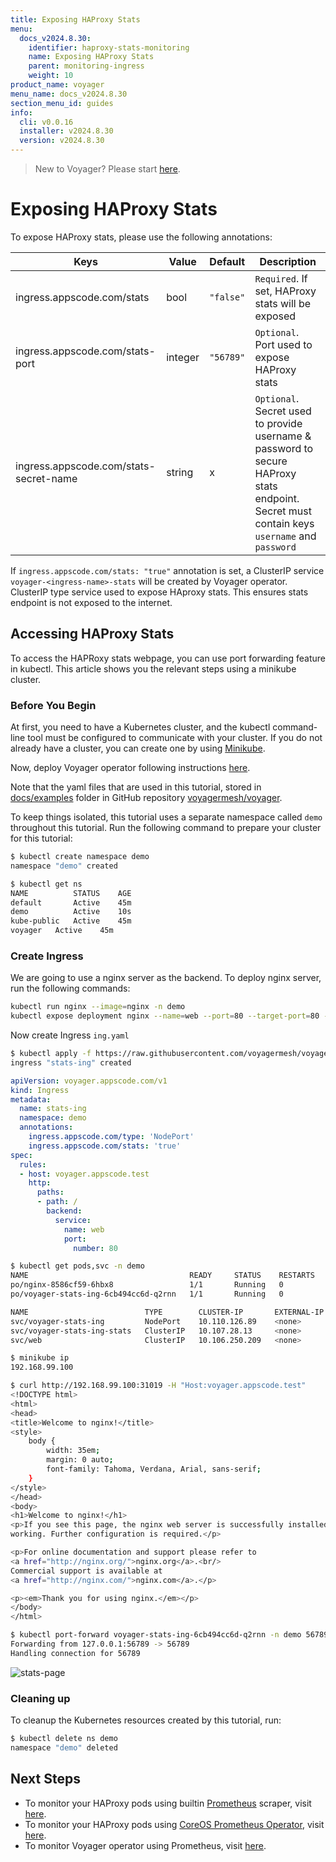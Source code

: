 ```yaml
---
title: Exposing HAProxy Stats
menu:
  docs_v2024.8.30:
    identifier: haproxy-stats-monitoring
    name: Exposing HAProxy Stats
    parent: monitoring-ingress
    weight: 10
product_name: voyager
menu_name: docs_v2024.8.30
section_menu_id: guides
info:
  cli: v0.0.16
  installer: v2024.8.30
  version: v2024.8.30
---
```


> New to Voyager? Please start [here](/docs/v2024.8.30/concepts/overview).

# Exposing HAProxy Stats

To expose HAProxy stats, please use the following annotations:

|  Keys                                   | Value   |  Default  |  Description                                      |
|-----------------------------------------|---------|-----------|---------------------------------------------------|
| ingress.appscode.com/stats              | bool    | `"false"` | `Required`. If set, HAProxy stats will be exposed |
| ingress.appscode.com/stats-port         | integer | `"56789"` | `Optional`. Port used to expose HAProxy stats     |
| ingress.appscode.com/stats-secret-name  | string  | x         | `Optional`. Secret used to provide username & password to secure HAProxy stats endpoint. Secret must contain keys `username` and `password` |

If `ingress.appscode.com/stats: "true"` annotation is set, a ClusterIP service `voyager-<ingress-name>-stats` will be
created by Voyager operator. ClusterIP type service used to expose HAproxy stats. This ensures stats endpoint
is not exposed to the internet.

## Accessing HAProxy Stats

To access the HAPRoxy stats webpage, you can use port forwarding feature in kubectl. This article shows you the relevant steps using a minikube cluster.


### Before You Begin

At first, you need to have a Kubernetes cluster, and the kubectl command-line tool must be configured to communicate with your cluster. If you do not already have a cluster, you can create one by using [Minikube](https://github.com/kubernetes/minikube).

Now, deploy Voyager operator following instructions [here](/docs/v2024.8.30/setup/install).

Note that the yaml files that are used in this tutorial, stored in [docs/examples](https://github.com/voyagermesh/voyager/tree/master/docs/examples/monitoring) folder in GitHub repository [voyagermesh/voyager](https://github.com/voyagermesh/voyager).

To keep things isolated, this tutorial uses a separate namespace called `demo` throughout this tutorial. Run the following command to prepare your cluster for this tutorial:

```bash
$ kubectl create namespace demo
namespace "demo" created

$ kubectl get ns
NAME          STATUS    AGE
default       Active    45m
demo          Active    10s
kube-public   Active    45m
voyager   Active    45m
```

### Create Ingress

We are going to use a nginx server as the backend. To deploy nginx server, run the following commands:

```bash
kubectl run nginx --image=nginx -n demo
kubectl expose deployment nginx --name=web --port=80 --target-port=80 -n demo
```

Now create Ingress `ing.yaml`

```bash
$ kubectl apply -f https://raw.githubusercontent.com/voyagermesh/voyager/{{< param "info.version" >}}/docs/examples/monitoring/stats-ing.yaml
ingress "stats-ing" created
```

```yaml
apiVersion: voyager.appscode.com/v1
kind: Ingress
metadata:
  name: stats-ing
  namespace: demo
  annotations:
    ingress.appscode.com/type: 'NodePort'
    ingress.appscode.com/stats: 'true'
spec:
  rules:
  - host: voyager.appscode.test
    http:
      paths:
      - path: /
        backend:
          service:
            name: web
            port:
              number: 80
```

```bash
$ kubectl get pods,svc -n demo
NAME                                    READY     STATUS    RESTARTS   AGE
po/nginx-8586cf59-6hbx8                 1/1       Running   0          4m
po/voyager-stats-ing-6cb494cc6d-q2rnn   1/1       Running   0          39s

NAME                          TYPE        CLUSTER-IP       EXTERNAL-IP   PORT(S)        AGE
svc/voyager-stats-ing         NodePort    10.110.126.89    <none>        80:31019/TCP   39s
svc/voyager-stats-ing-stats   ClusterIP   10.107.28.13     <none>        56789/TCP      39s
svc/web                       ClusterIP   10.106.250.209   <none>        80/TCP         4m

$ minikube ip
192.168.99.100

$ curl http://192.168.99.100:31019 -H "Host:voyager.appscode.test"
<!DOCTYPE html>
<html>
<head>
<title>Welcome to nginx!</title>
<style>
    body {
        width: 35em;
        margin: 0 auto;
        font-family: Tahoma, Verdana, Arial, sans-serif;
    }
</style>
</head>
<body>
<h1>Welcome to nginx!</h1>
<p>If you see this page, the nginx web server is successfully installed and
working. Further configuration is required.</p>

<p>For online documentation and support please refer to
<a href="http://nginx.org/">nginx.org</a>.<br/>
Commercial support is available at
<a href="http://nginx.com/">nginx.com</a>.</p>

<p><em>Thank you for using nginx.</em></p>
</body>
</html>

$ kubectl port-forward voyager-stats-ing-6cb494cc6d-q2rnn -n demo 56789:56789
Forwarding from 127.0.0.1:56789 -> 56789
Handling connection for 56789
```

![stats-page](/docs/v2024.8.30/images/monitoring/stats-view.png)


### Cleaning up

To cleanup the Kubernetes resources created by this tutorial, run:

```bash
$ kubectl delete ns demo
namespace "demo" deleted
```

## Next Steps

- To monitor your HAProxy pods using builtin [Prometheus](https://prometheus.io/) scraper, visit [here](/docs/v2024.8.30/guides/ingress/monitoring/using-builtin-prometheus).
- To monitor your HAProxy pods using [CoreOS Prometheus Operator](/docs/v2024.8.30/guides/ingress/monitoring/using-coreos-prometheus-operator), visit [here](/docs/v2024.8.30/guides/ingress/monitoring/using-coreos-prometheus-operator).
- To monitor Voyager operator using Prometheus, visit [here](/docs/v2024.8.30/guides/ingress/monitoring/operator-stats).
